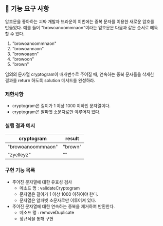 ## 🚀 기능 요구 사항

암호문을 좋아하는 괴짜 개발자 브라운이 이번에는 중복 문자를 이용한 새로운 암호를 만들었다. 예를 들어 "browoanoommnaon"이라는 암호문은 다음과 같은 순서로 해독할 수 있다.

1. "browoanoommnaon"
2. "browoannaon"
3. "browoaaon"
4. "browoon"
5. "brown"

임의의 문자열 cryptogram이 매개변수로 주어질 때, 연속하는 중복 문자들을 삭제한 결과를 return 하도록 solution 메서드를 완성하라.

### 제한사항

- cryptogram은 길이가 1 이상 1000 이하인 문자열이다.
- cryptogram은 알파벳 소문자로만 이루어져 있다.

### 실행 결과 예시

| cryptogram | result |
| --- | --- |
| "browoanoommnaon" | "brown" |
| "zyelleyz" | "" |

### 구현 기능 목록
- 주어진 문자열에 대한 유효성 검사
    - 메소드 명 : validateCryptogram
    - 문자열은 길이가 1 이상 1000 이하여야 한다.
    - 문자열은 알파벳 소문자로만 이루어져 있다.
- 주어진 문자열에 대한 연속하는 중복을 제거하여 반환한다.
    - 메소드 명 : removeDuplicate
    - 정규식을 통해 구현